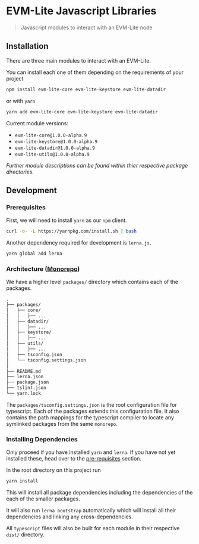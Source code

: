 # EVM-Lite Javascript Libraries

> Javascript modules to interact with an EVM-Lite node

## Installation

There are three main modules to interact with an EVM-Lite.

You can install each one of them depending on the requirements of your project

```bash
npm install evm-lite-core evm-lite-keystore evm-lite-datadir
```

or with `yarn`

```bash
yarn add evm-lite-core evm-lite-keystore evm-lite-datadir
```

Current module versions:

-   `evm-lite-core@1.0.0-alpha.9`
-   `evm-lite-keystore@1.0.0-alpha.9`
-   `evm-lite-datadir@1.0.0-alpha.9`
-   `evm-lite-utils@1.0.0-alpha.9`

_Further module descriptions can be found within thier respective package directories._

## Development

### Prerequisites

First, we will need to install `yarn` as our `npm` client.

```bash
curl -o- -L https://yarnpkg.com/install.sh | bash
```

Another dependency required for development is `lerna.js`.

```bash
yarn global add lerna
```

### Architecture ([Monorepo](https://en.wikipedia.org/wiki/Monorepo))

We have a higher level `packages/` directory which contains each of the packages.

```bash
.
├── packages/
│   ├── core/
│   │   ├── ...
│   ├── datadir/
│   │   ├── ...
│   ├── keystore/
│   │   ├── ...
│   ├── utils/
│   │   ├── ...
│   ├── tsconfig.json
│   └── tsconfig.settings.json
│
├── README.md
├── lerna.json
├── package.json
├── tslint.json
└── yarn.lock
```

The `packages/tsconfig.settings.json` is the root configuration file for typescript. Each of the packages extends this configuration file. It also contains the path mappings for the typescript compiler to locate any symlinked packages from the same `monorepo`.

### Installing Dependencies

Only proceed if you have installed `yarn` and `lerna`. If you have not yet installed these, head over to the [pre-requisites](#Prerequisites) section.

In the root directory on this project run

```bash
yarn install
```

This will install all package dependencies including the dependencies of the each of the smaller packages.

It will also run `lerna bootstrap` automatically which will install all their dependencies and linking any cross-dependencies.

All `typescript` files will also be built for each module in their respective `dist/` directory.
